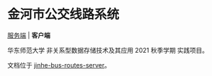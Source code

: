 # 金河市公交线路系统

[服务端](../../../jinhe-bus-routes-server) | **客户端**

华东师范大学 非关系型数据存储技术及其应用 2021 秋季学期 实践项目。

文档位于 [jinhe-bus-routes-server](../../../jinhe-bus-routes-server)。
